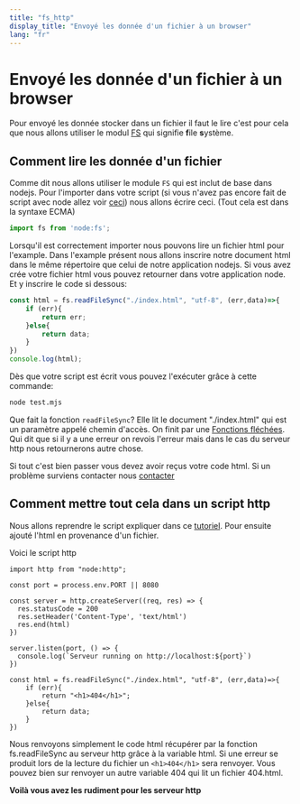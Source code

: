 ```yaml
---
title: "fs_http"
display_title: "Envoyé les donnée d'un fichier à un browser"
lang: "fr"
---
```


# Envoyé les donnée d'un fichier à un browser

Pour envoyé les donnée stocker dans un fichier il faut le lire c'est pour cela que nous allons utiliser le modul [FS](https://nodejs.dev/en/api/v19/fs/) qui signifie **f**ile **s**ystème.

## Comment lire les donnée d'un fichier

Comme dit nous allons utiliser le module `FS` qui est inclut de base dans nodejs.
Pour l'importer dans votre script (si vous n'avez pas encore fait de script avec node allez voir [ceci](/nodejs/first_script)) nous allons écrire ceci. (Tout cela est dans la syntaxe ECMA)

```mjs
import fs from 'node:fs';
```

Lorsqu'il est correctement importer nous pouvons lire un fichier html pour l'example. Dans l'example présent nous allons inscrire notre document html dans le même répertoire que celui de notre application nodejs.
Si vous avez crée votre fichier html vous pouvez retourner dans votre application node. Et y inscrire le code si dessous:

```mjs
const html = fs.readFileSync("./index.html", "utf-8", (err,data)=>{
    if (err){
        return err;
    }else{
        return data;
    }
})
console.log(html);
```

Dès que votre script est écrit vous pouvez l'exécuter grâce à cette commande:

```bash
node test.mjs
```

Que fait la fonction `readFileSync`? Elle lit le document "./index.html" qui est un paramètre appelé chemin d'accès. On finit par une [Fonctions fléchées](https://developer.mozilla.org/fr/docs/Web/JavaScript/Reference/Functions/Arrow_functions). Qui dit que si il y a une erreur on revois l'erreur mais dans le cas du serveur http nous retournerons autre chose.

Si tout c'est bien passer vous devez avoir reçus votre code html. Si un problème surviens contacter nous [contacter](/contact)

## Comment mettre tout cela dans un script http

Nous allons reprendre le script expliquer dans ce [tutoriel](/blog/node_http). Pour ensuite ajouté l'html en provenance d'un fichier.

Voici le script http

```JS
import http from "node:http";

const port = process.env.PORT || 8080

const server = http.createServer((req, res) => {
  res.statusCode = 200
  res.setHeader('Content-Type', 'text/html')
  res.end(html)
})

server.listen(port, () => {
  console.log(`Serveur running on http://localhost:${port}`)
})

const html = fs.readFileSync("./index.html", "utf-8", (err,data)=>{
    if (err){
        return "<h1>404</h1>";
    }else{
        return data;
    }
})
```

Nous renvoyons simplement le code html récupérer par la fonction fs.readFileSync au serveur http grâce à la variable html. Si une erreur se produit lors de la lecture du fichier un `<h1>404</h1>` sera renvoyer. Vous pouvez bien sur renvoyer un autre variable 404 qui lit un fichier 404.html.

**Voilà vous avez les rudiment pour les serveur http**
